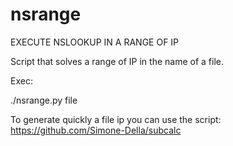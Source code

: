 # nsrange
EXECUTE NSLOOKUP IN A RANGE OF IP


Script that solves a range of IP in the name of a file.

Exec:

./nsrange.py file

To generate quickly a file ip you can use the script: https://github.com/Simone-Della/subcalc

